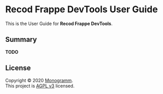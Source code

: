 # **Recod Frappe DevTools** User Guide

This is the User Guide for **Recod Frappe DevTools**.

## Summary

**TODO**

## License

Copyright © 2020 [Monogramm](https://github.com/Monogramm).<br />
This project is [AGPL v3](https://opensource.org/licenses/AGPL-3.0) licensed.
